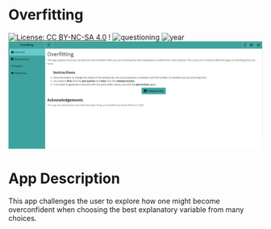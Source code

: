 # Overfitting

[![License: CC BY-NC-SA 4.0](https://img.shields.io/badge/License-CC%20BY--NC--SA%204.0-lightgrey.svg)](https://creativecommons.org/licenses/by-nc-sa/4.0/) !
![questioning](https://img.shields.io/badge/lifecycle-questioning-yellow) 
![year](https://img.shields.io/badge/year-2017-lightgrey)
![App Screenshot](../docs/screenshot.png)


# App Description
This app challenges the user to explore how one might become overconfident when choosing the best explanatory variable from many choices.
